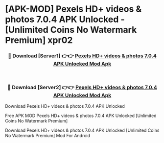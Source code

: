 # [APK-MOD] Pexels  HD+ videos & photos 7.0.4 APK Unlocked - [Unlimited Coins No Watermark Premium] xpr02



<div align="center">
<h3>🔴 Download [Server1] 👉👉 <a href="https://momento.my/?title=Pexels__HD+_videos_&_photos_7.0.4_APK_Unlocked">Pexels  HD+ videos & photos 7.0.4 APK Unlocked Mod Apk</a></h3><br>

<h3>🔴 Download [Server2] 👉👉 <a href="https://momento.my/?title=Pexels__HD+_videos_&_photos_7.0.4_APK_Unlocked">Pexels  HD+ videos & photos 7.0.4 APK Unlocked Mod Apk</a></h3>
</div>



Download Pexels  HD+ videos & photos 7.0.4 APK Unlocked 

Free APK MOD Pexels  HD+ videos & photos 7.0.4 APK Unlocked [Unlimited Coins No Watermark Premium]

Download Pexels  HD+ videos & photos 7.0.4 APK Unlocked [Unlimited Coins No Watermark Premium] Mod For Android
